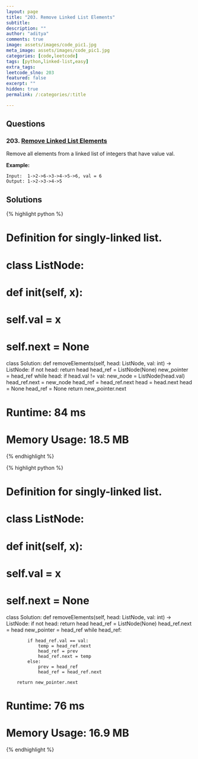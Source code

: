 ```yaml
---
layout: page
title: "203. Remove Linked List Elements"
subtitle: 
description: ""
author: "aditya"
comments: true
image: assets/images/code_pic1.jpg
meta_image: assets/images/code_pic1.jpg
categories: [code,leetcode]
tags: [python,linked-list,easy]
extra_tags: 
leetcode_slno: 203
featured: false
excerpt: ""
hidden: true
permalink: /:categories/:title

---
```


## Questions

### 203. [Remove Linked List Elements](https://leetcode.com/problems/remove-linked-list-elements/)

Remove all elements from a linked list of integers that have value val.

**Example:**

```
Input:  1->2->6->3->4->5->6, val = 6
Output: 1->2->3->4->5
```

## Solutions

{% highlight python %}

# Definition for singly-linked list.
# class ListNode:
#     def __init__(self, x):
#         self.val = x
#         self.next = None

class Solution:
    def removeElements(self, head: ListNode, val: int) -> ListNode:
        if not head:
            return head
        head_ref = ListNode(None)
        new_pointer = head_ref
        while head:
            if head.val != val:
                new_node = ListNode(head.val)
                head_ref.next = new_node
                head_ref = head_ref.next
            head = head.next
        head = None
        head_ref = None
        return new_pointer.next

# Runtime: 84 ms
# Memory Usage: 18.5 MB

{% endhighlight %}


{% highlight python %}

# Definition for singly-linked list.
# class ListNode:
#     def __init__(self, x):
#         self.val = x
#         self.next = None

class Solution:
    def removeElements(self, head: ListNode, val: int) -> ListNode:
        if not head:
            return head
        head_ref = ListNode(None)
        head_ref.next = head
        new_pointer = head_ref
        while head_ref:
            
            if head_ref.val == val:
                temp = head_ref.next
                head_ref = prev
                head_ref.next = temp
            else:
                prev = head_ref
                head_ref = head_ref.next

        return new_pointer.next


# Runtime: 76 ms
# Memory Usage: 16.9 MB

{% endhighlight %}